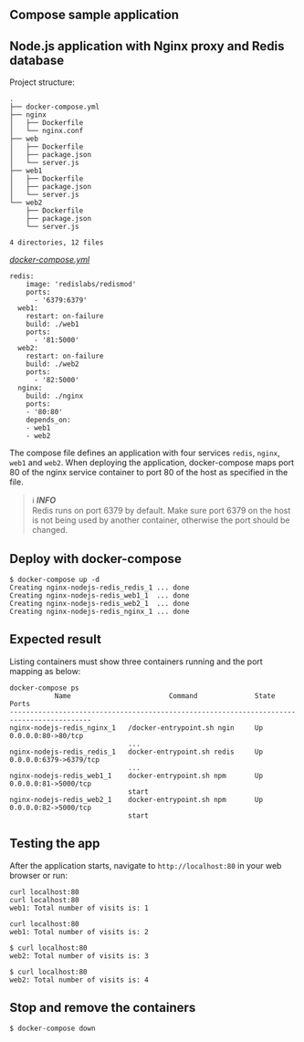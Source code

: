 ## Compose sample application

## Node.js application with Nginx proxy and Redis database

Project structure:
```
.
├── docker-compose.yml
├── nginx
│   ├── Dockerfile
│   └── nginx.conf
├── web
│   ├── Dockerfile
│   ├── package.json
│   └── server.js
├── web1
│   ├── Dockerfile
│   ├── package.json
│   └── server.js
└── web2
    ├── Dockerfile
    ├── package.json
    └── server.js

4 directories, 12 files
```

[_docker-compose.yml_](docker-compose.yml)
```
redis:
    image: 'redislabs/redismod'
    ports:
      - '6379:6379'
  web1:
    restart: on-failure
    build: ./web1
    ports:
      - '81:5000'
  web2:
    restart: on-failure
    build: ./web2
    ports:
      - '82:5000'
  nginx:
    build: ./nginx
    ports:
    - '80:80'
    depends_on:
    - web1
    - web2
```
The compose file defines an application with four services `redis`, `nginx`, `web1` and `web2`.
When deploying the application, docker-compose maps port 80 of the nginx service container to port 80 of the host as specified in the file.


> ℹ️ **_INFO_**  
> Redis runs on port 6379 by default. Make sure port 6379 on the host is not being used by another container, otherwise the port should be changed.

## Deploy with docker-compose

```
$ docker-compose up -d
Creating nginx-nodejs-redis_redis_1 ... done
Creating nginx-nodejs-redis_web1_1  ... done
Creating nginx-nodejs-redis_web2_1  ... done
Creating nginx-nodejs-redis_nginx_1 ... done
```


## Expected result

Listing containers must show three containers running and the port mapping as below:


```
docker-compose ps
           Name                        Command              State           Ports         
------------------------------------------------------------------------------------------
nginx-nodejs-redis_nginx_1   /docker-entrypoint.sh ngin     Up      0.0.0.0:80->80/tcp    
                             ...                                                          
nginx-nodejs-redis_redis_1   docker-entrypoint.sh redis     Up      0.0.0.0:6379->6379/tcp
                             ...                                                          
nginx-nodejs-redis_web1_1    docker-entrypoint.sh npm       Up      0.0.0.0:81->5000/tcp  
                             start                                                        
nginx-nodejs-redis_web2_1    docker-entrypoint.sh npm       Up      0.0.0.0:82->5000/tcp  
                             start   
```

## Testing the app

After the application starts, navigate to `http://localhost:80` in your web browser or run:

```
curl localhost:80
curl localhost:80
web1: Total number of visits is: 1
```

```
curl localhost:80
web1: Total number of visits is: 2
```
```
$ curl localhost:80
web2: Total number of visits is: 3
```

```
$ curl localhost:80
web2: Total number of visits is: 4
``` 


## Stop and remove the containers

```
$ docker-compose down
```


